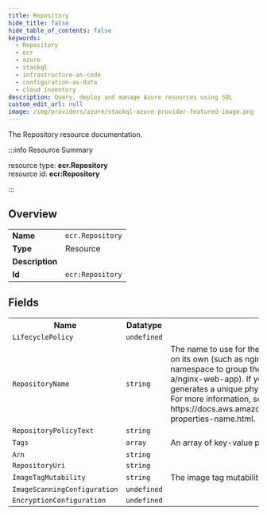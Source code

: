 ```yaml
---
title: Repository
hide_title: false
hide_table_of_contents: false
keywords:
  - Repository
  - ecr
  - azure
  - stackql
  - infrastructure-as-code
  - configuration-as-data
  - cloud inventory
description: Query, deploy and manage Azure resources using SQL
custom_edit_url: null
image: /img/providers/azure/stackql-azure-provider-featured-image.png
---
```

The Repository resource documentation.

:::info Resource Summary

<div class="row">
<div class="providerDocColumn">
<span>resource type:&nbsp;<b>ecr.Repository</b></span><br />
<span>resource id:&nbsp;<b>ecr:Repository</b></span><br />
</div>
</div>

:::

## Overview
<table><tbody>
<tr><td><b>Name</b></td><td><code>ecr.Repository</code></td></tr>
<tr><td><b>Type</b></td><td>Resource</td></tr>
<tr><td><b>Description</b></td><td></td></tr>
<tr><td><b>Id</b></td><td><code>ecr:Repository</code></td></tr>
</tbody></table>

## Fields
<table><tbody>
<tr><th>Name</th><th>Datatype</th><th>Description</th></tr>
<tr><td><code>LifecyclePolicy</code></td><td><code>undefined</code></td><td></td></tr><tr><td><code>RepositoryName</code></td><td><code>string</code></td><td>The name to use for the repository. The repository name may be specified on its own (such as nginx-web-app) or it can be prepended with a namespace to group the repository into a category (such as project-a/nginx-web-app). If you don't specify a name, AWS CloudFormation generates a unique physical ID and uses that ID for the repository name. For more information, see https://docs.aws.amazon.com/AWSCloudFormation/latest/UserGuide/aws-properties-name.html.</td></tr><tr><td><code>RepositoryPolicyText</code></td><td><code>string</code></td><td></td></tr><tr><td><code>Tags</code></td><td><code>array</code></td><td>An array of key-value pairs to apply to this resource.</td></tr><tr><td><code>Arn</code></td><td><code>string</code></td><td></td></tr><tr><td><code>RepositoryUri</code></td><td><code>string</code></td><td></td></tr><tr><td><code>ImageTagMutability</code></td><td><code>string</code></td><td>The image tag mutability setting for the repository.</td></tr><tr><td><code>ImageScanningConfiguration</code></td><td><code>undefined</code></td><td></td></tr><tr><td><code>EncryptionConfiguration</code></td><td><code>undefined</code></td><td></td></tr>
</tbody></table>